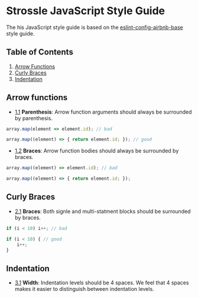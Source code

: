 # Strossle JavaScript Style Guide
The his JavaScript style guide is based on the [eslint-config-airbnb-base](https://github.com/airbnb/javascript) style guide.

## Table of Contents
1. [Arrow Functions](#arrow-functions)
1. [Curly Braces](#curly-braces)
1. [Indentation](#indentation)

## Arrow functions
<a name="arrow-functions--parenthesis"></a><a name="1.1"></a>
* [1.1](#arrow-functions--parenthesis) **Parenthesis**: Arrow function arguments should always be surrounded by parenthesis.
```javascript
array.map(element => element.id); // bad

array.map((element) => { return element.id; }); // good
```
<a name="arrow-functions--braces"></a><a name="1.2"></a>
* [1.2](#arrow-functions--braces) **Braces**: Arrow function bodies should always be surrounded by braces.
```javascript
array.map((element) => element.id); // bad

array.map((element) => { return element.id; });
```

## Curly Braces
<a name="curly-braces--braces"></a><a name="2.1"></a>
* [2.1](#curly-braces--braces) **Braces**: Both signle and multi-statment blocks should be surrounded by braces.
```javascript
if (i < 10) i++; // bad

if (i < 10) { // good
    i++;
}

```

## Indentation
<a name="indentation--indentation"></a><a name="4.1"></a>
* [3.1](#indentation--indentation) **Width**: Indentation levels should be 4 spaces. We feel that 4 spaces makes
it easier to distinguish between indentation levels.
